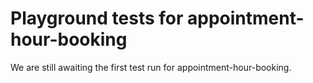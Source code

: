 # Playground tests for appointment-hour-booking
We are still awaiting the first test run for appointment-hour-booking.
